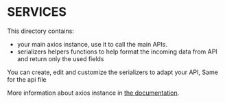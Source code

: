 # SERVICES

This directory contains:

- your main axios instance, use it to call the main APIs.
- serializers helpers functions to help format the incoming data from API and return only the used fields

You can create, edit and customize the serializers to adapt your API,
Same for the api file

More information about axios instance in [the documentation](https://axios-http.com/docs/instance).
